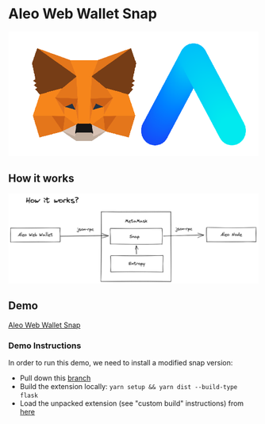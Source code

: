 # Aleo Web Wallet Snap

![Project logo](logo.png)

## How it works

![Snap diagram](snap-diagram.png)

## Demo

[Aleo Web Wallet Snap](https://reverent-jang-80780c.netlify.app/)

### Demo Instructions

In order to run this demo, we need to install a modified snap version:
*   Pull down this [branch](https://github.com/MetaMask/metamask-extension/tree/eth-denver-2022)
*   Build the extension locally: `yarn setup && yarn dist --build-type flask`
*   Load the unpacked extension (see "custom build" instructions) from [here](https://github.com/MetaMask/metamask-extension/tree/eth-denver-2022#other-docs)

</details>